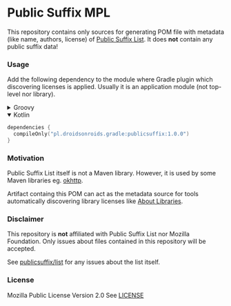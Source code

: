 # Public Suffix MPL

This repository contains only sources for generating POM file with metadata (like name, authors, license)
of [Public Suffix List](https://publicsuffix.org/).
It does **not** contain any public suffix data!

### Usage

Add the following dependency to the module where Gradle plugin which discovering licenses is applied.
Usually it is an application module (not top-level nor library).

<details>
  <summary>Groovy</summary>

  ```groovy
  dependencies {
    compileOnly "pl.droidsonroids.gradle:publicsuffix:1.0.0"
  }
  ```
</details>

<details open>
  <summary>Kotlin</summary>

  ```kotlin
  dependencies {
    compileOnly("pl.droidsonroids.gradle:publicsuffix:1.0.0")
  }
  ```
</details>

### Motivation
Public Suffix List itself is not a Maven library.
However, it is used by some Maven libraries eg. [okhttp](https://github.com/square/okhttp/issues/4569).

Artifact containg this POM can act as the metadata source for tools automatically discovering library licenses
like [About Libraries](https://github.com/mikepenz/AboutLibraries).

### Disclaimer

This repository is **not** affiliated with Public Suffix List nor Mozilla Foundation.
Only issues about files contained in this repository will be accepted.

See [publicsuffix/list](https://github.com/publicsuffix/list) for any issues about the list itself.

### License

Mozilla Public License Version 2.0
See [LICENSE](LICENSE)

